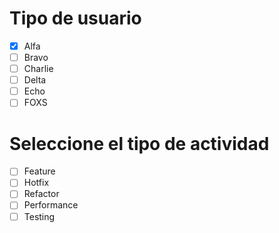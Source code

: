 # Tipo de usuario

- [x] Alfa
- [ ] Bravo
- [ ] Charlie
- [ ] Delta
- [ ] Echo
- [ ] FOXS

# Seleccione el tipo de actividad

- [ ] Feature
- [ ] Hotfix
- [ ] Refactor
- [ ] Performance
- [ ] Testing
